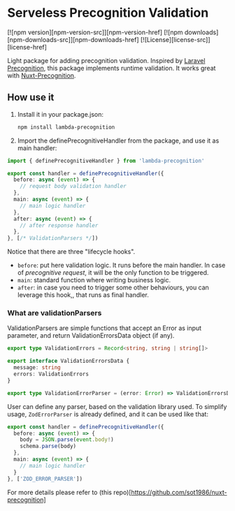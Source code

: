 # Serveless Precognition Validation

[![npm version][npm-version-src]][npm-version-href]
[![npm downloads][npm-downloads-src]][npm-downloads-href]
[![License][license-src]][license-href]

Light package for adding precognition validation.
Inspired by [Laravel Precognition](https://laravel.com/docs/11.x/precognition), this package implements runtime validation.
It works great with [Nuxt-Precognition](https://www.npmjs.com/package/nuxt-precognition).

## How use it
1. Install it in your package.json:
   ```sh
   npm install lambda-precognition
   ```
2. Import the definePrecognitiveHandler from the package, and use it as main handler:

```ts
import { definePrecognitiveHandler } from 'lambda-precognition'

export const handler = definePrecognitiveHandler({
  before: async (event) => {
    // request body validation handler
  },
  main: async (event) => {
    // main logic handler
  },
  after: async (event) => {
    // after response handler
  },
}, [/* ValidationParsers */])
```

Notice that there are three "lifecycle hooks".
- `before`: put here validation logic. It runs before the main handler. In case of _precognitive request_, it will be the only function to be triggered.
- `main`: standard function where writing business logic.
- `after`: in case you need to trigger some other behaviours, you can leverage this hook,, that runs as final handler.

### What are validationParsers
ValidationParsers are simple functions that accept an Error as input parameter, and return ValidationErrorsData object (if any).

```ts
export type ValidationErrors = Record<string, string | string[]>

export interface ValidationErrorsData {
  message: string
  errors: ValidationErrors
}

export type ValidationErrorParser = (error: Error) => ValidationErrorsData | undefined | null
```

User can define any parser, based on the validation library used.
To simplify usage, `ZodErrorParser` is already defined, and it can be used like that:

```ts
export const handler = definePrecognitiveHandler({
  before: async (event) => {
    body = JSON.parse(event.body!)
    schema.parse(body)
  },
  main: async (event) => {
    // main logic handler
  }
}, ['ZOD_ERROR_PARSER'])
```

For more details please refer to (this repo)[https://github.com/sot1986/nuxt-precognition]

